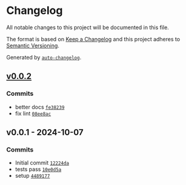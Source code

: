 # Changelog

All notable changes to this project will be documented in this file.

The format is based on [Keep a Changelog](https://keepachangelog.com/en/1.0.0/)
and this project adheres to [Semantic Versioning](https://semver.org/spec/v2.0.0.html).

Generated by [`auto-changelog`](https://github.com/CookPete/auto-changelog).

## [v0.0.2](https://github.com/nichoth/ratchet/compare/v0.0.1...v0.0.2)

### Commits

- better docs [`fe38239`](https://github.com/nichoth/ratchet/commit/fe382393ae1d758d99b54430455e480e0a7b03e7)
- fix lint [`08ee8ac`](https://github.com/nichoth/ratchet/commit/08ee8acb451a4d42b9f37b097ab5e61fbdd736d0)

## v0.0.1 - 2024-10-07

### Commits

- Initial commit [`12224da`](https://github.com/nichoth/ratchet/commit/12224dab261c9652129ad5157fbc0a22950bea9b)
- tests pass [`10e0d5a`](https://github.com/nichoth/ratchet/commit/10e0d5a7e21c73a1f27cb64e1760d8954e006998)
- setup [`4489177`](https://github.com/nichoth/ratchet/commit/44891779ba95b65dd6bc3c7c0109331f264cf385)
